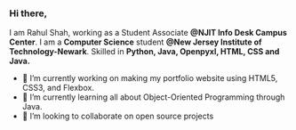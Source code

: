 ### Hi there,
I am Rahul Shah, working as a Student Associate **@NJIT Info Desk Campus Center**. I am a **Computer Science** student **@New Jersey Institute of Technology-Newark**.  Skilled in **Python, Java, Openpyxl, HTML, CSS and Java.**

- 🔭 I’m currently working on making my portfolio website using HTML5, CSS3, and Flexbox.
- 🌱 I’m currently learning all about Object-Oriented Programming through Java.
- 🤝 I’m looking to collaborate on open source projects

